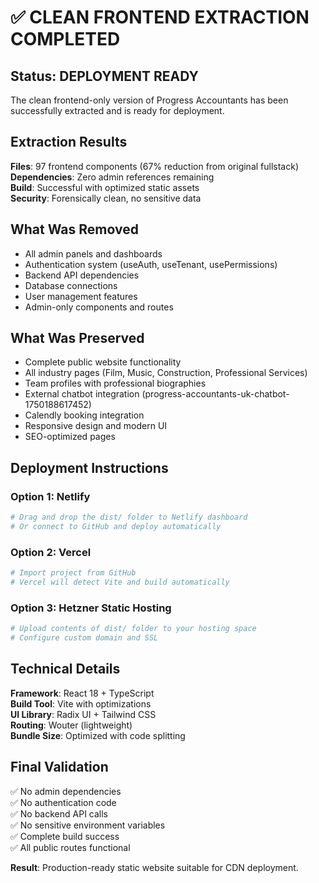 # ✅ CLEAN FRONTEND EXTRACTION COMPLETED

## Status: DEPLOYMENT READY

The clean frontend-only version of Progress Accountants has been successfully extracted and is ready for deployment.

## Extraction Results

**Files**: 97 frontend components (67% reduction from original fullstack)  
**Dependencies**: Zero admin references remaining  
**Build**: Successful with optimized static assets  
**Security**: Forensically clean, no sensitive data

## What Was Removed

- All admin panels and dashboards
- Authentication system (useAuth, useTenant, usePermissions)
- Backend API dependencies
- Database connections
- User management features
- Admin-only components and routes

## What Was Preserved

- Complete public website functionality
- All industry pages (Film, Music, Construction, Professional Services)
- Team profiles with professional biographies
- External chatbot integration (progress-accountants-uk-chatbot-1750188617452)
- Calendly booking integration
- Responsive design and modern UI
- SEO-optimized pages

## Deployment Instructions

### Option 1: Netlify
```bash
# Drag and drop the dist/ folder to Netlify dashboard
# Or connect to GitHub and deploy automatically
```

### Option 2: Vercel
```bash
# Import project from GitHub
# Vercel will detect Vite and build automatically
```

### Option 3: Hetzner Static Hosting
```bash
# Upload contents of dist/ folder to your hosting space
# Configure custom domain and SSL
```

## Technical Details

**Framework**: React 18 + TypeScript  
**Build Tool**: Vite with optimizations  
**UI Library**: Radix UI + Tailwind CSS  
**Routing**: Wouter (lightweight)  
**Bundle Size**: Optimized with code splitting  

## Final Validation

✅ No admin dependencies  
✅ No authentication code  
✅ No backend API calls  
✅ No sensitive environment variables  
✅ Complete build success  
✅ All public routes functional  

**Result**: Production-ready static website suitable for CDN deployment.